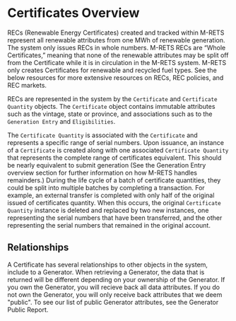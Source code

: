 # Certificates Overview

RECs (Renewable Energy Certificates) created and tracked within M-RETS represent all renewable attributes from one MWh of renewable generation. The system only issues RECs in whole numbers. M-RETS RECs are “Whole Certificates,” meaning that none of the renewable attributes may be split off from the Certificate while it is in circulation in the M-RETS system. M-RETS only creates Certificates for renewable and recycled fuel types. See the below resources for more extensive resources on RECs, REC policies, and REC markets.

RECs are represented in the system by the `Certificate` and `Certificate Quantity` objects. The `Certificate` object contains immutable attributes such as the vintage, state or province, and associations such as to the `Generation Entry` and `Eligibilities`.

The `Certificate Quantity` is associated with the `Certificate` and represents a specific range of serial numbers. Upon issuance, an instance of a `Certificate` is created along with one associated `Certificate Quantity` that represents the complete range of certificates equivalent. This should be nearly equivalent to submit generation (See the Generation Entry overview section for further information on how M-RETS handles remainders.) During the life cycle of a batch of certificate quantities, they could be split into multiple batches by completing a transaction. For example, an external transfer is completed with only half of the original issued of certificates quantity. When this occurs, the original `Certificate Quantity` instance is deleted and replaced by two new instances, one representing the serial numbers that have been transferred, and the other representing the serial numbers that remained in the original account.

## Relationships

A Certificate has several relationships to other objects in the system, include to a Generator. When retrieving a Generator, the data that is returned will be different depending on your ownership of the Generator. If you own the Generator, you will recieve back all data attributes. If you do not own the Generator, you will only receive back attributes that we deem "public". To see our list of public Generator attributes, see the Generator Public Report.
